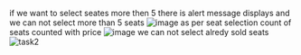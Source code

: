 if we want to select seates more then 5 there is alert message displays and we can not select more than 5 seats ![image](https://github.com/A-code-react/codebuddy-Ass-2/assets/115619238/043251b2-fa75-4c5f-ab3f-f2df8550dfe3)
as per seat selection count of seats counted with price ![image](https://github.com/A-code-react/codebuddy-Ass-2/assets/115619238/632a2131-2533-4c94-bd17-a22fba1cb80d)
we can not select alredy sold seats ![task2](https://github.com/A-code-react/codebuddy-Ass-2/assets/115619238/734e5233-31a4-4235-84df-566e932d0b3c) 
